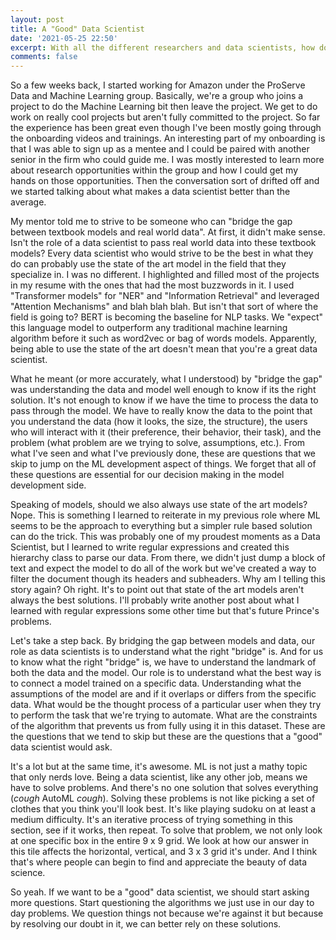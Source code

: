 ```yaml
---
layout: post
title: A "Good" Data Scientist
date: '2021-05-25 22:50'
excerpt: With all the different researchers and data scientists, how does one stand out?
comments: false
---
```


So a few weeks back, I started working for Amazon under the ProServe Data and Machine Learning group. Basically, we're a group who joins a project to do the Machine Learning bit then leave the project. We get to do work on really cool projects but aren't fully committed to the project. So far the experience has been great even though I've been mostly going through the onboarding videos and trainings. An interesting part of my onboarding is that I was able to sign up as a mentee and I could be paired with another senior in the firm who could guide me. I was mostly interested to learn more about research opportunities within the group and how I could get my hands on those opportunities. Then the conversation sort of drifted off and we started talking about what makes a data scientist better than the average.

My mentor told me to strive to be someone who can "bridge the gap between textbook models and real world data". At first, it didn't make sense. Isn't the role of a data scientist to pass real world data into these textbook models? Every data scientist who would strive to be the best in what they do can probably use the state of the art model in the field that they specialize in. I was no different. I highlighted and filled most of the projects in my resume with the ones that had the most buzzwords in it. I used "Transformer models" for "NER" and "Information Retrieval" and leveraged "Attention Mechanisms" and blah blah blah. But isn't that sort of where the field is going to? BERT is becoming the baseline for NLP tasks. We "expect" this language model to outperform any traditional machine learning algorithm before it such as word2vec or bag of words models. Apparently, being able to use the state of the art doesn't mean that you're a great data scientist.

What he meant (or more accurately, what I understood) by "bridge the gap" was understanding the data and model well enough to know if its the right solution. It's not enough to know if we have the time to process the data to pass through the model. We have to really know the data to the point that you understand the data (how it looks, the size, the structure), the users who will interact with it (their preference, their behavior, their task), and the problem (what problem are we trying to solve, assumptions, etc.). From what I've seen and what I've previously done, these are questions that we skip to jump on the ML development aspect of things. We forget that all of these questions are essential for our decision making in the model development side.

Speaking of models, should we also always use state of the art models? Nope. This is something I learned to reiterate in my previous role where ML seems to be the approach to everything but a simpler rule based solution can do the trick. This was probably one of my proudest moments as a Data Scientist, but I learned to write regular expressions and created this hierarchy class to parse our data. From there, we didn't just dump a block of text and expect the model to do all of the work but we've created a way to filter the document though its headers and subheaders. Why am I telling this story again? Oh right. It's to point out that state of the art models aren't always the best solutions. I'll probably write another post about what I learned with regular expressions some other time but that's future Prince's problems.

Let's take a step back. By bridging the gap between models and data, our role as data scientists is to understand what the right "bridge" is. And for us to know what the right "bridge" is, we have to understand the landmark of both the data and the model. Our role is to understand what the best way is to connect a model trained on a specific data. Understanding what the assumptions of the model are and if it overlaps or differs from the specific data. What would be the thought process of a particular user when they try to perform the task that we're trying to automate. What are the constraints of the algorithm that prevents us from fully using it in this dataset. These are the questions that we tend to skip but these are the questions that a "good" data scientist would ask.

It's a lot but at the same time, it's awesome. ML is not just a mathy topic that only nerds love. Being a data scientist, like any other job, means we have to solve problems. And there's no one solution that solves everything (*cough* AutoML *cough*). Solving these problems is not like picking a set of clothes that you think you'll look best. It's like playing sudoku on at least a medium difficulty. It's an iterative process of trying something in this section, see if it works, then repeat. To solve that problem, we not only look at one specific box in the entire 9 x 9 grid. We look at how our answer in this tile affects the horizontal, vertical, and 3 x 3 grid it's under. And I think that's where people can begin to find and appreciate the beauty of data science.

So yeah. If we want to be a "good" data scientist, we should start asking more questions. Start questioning the algorithms we just use in our day to day problems. We question things not because we're against it but because by resolving our doubt in it, we can better rely on these solutions.
